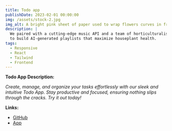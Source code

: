 ```yaml
---
title: Todo app
publishDate: 2023-02-01 00:00:00
img: /assets/stock-2.jpg
img_alt: A bright pink sheet of paper used to wrap flowers curves in front of rich blue background
description: |
  We paired with a cutting-edge music API and a team of horticulturalists
  to build AI-generated playlists that maximize houseplant health.
tags:
  - Responsive
  - React
  - Tailwind
  - Frontend
---
```


**Todo App Description:**

_Create, manage, and organize your tasks effortlessly with our sleek and intuitive Todo App. Stay productive and focused, ensuring nothing slips through the cracks. Try it out today!_

**Links:**

- [GitHub](https://github.com/Edd27/todo-react-app)
- [App](https://todoapp.edgarbenavides.dev/)
